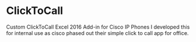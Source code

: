 # ClickToCall
Custom ClickToCall Excel 2016 Add-in for Cisco IP Phones
I developed this for internal use as cisco phased out their simple click to call app for office. 
